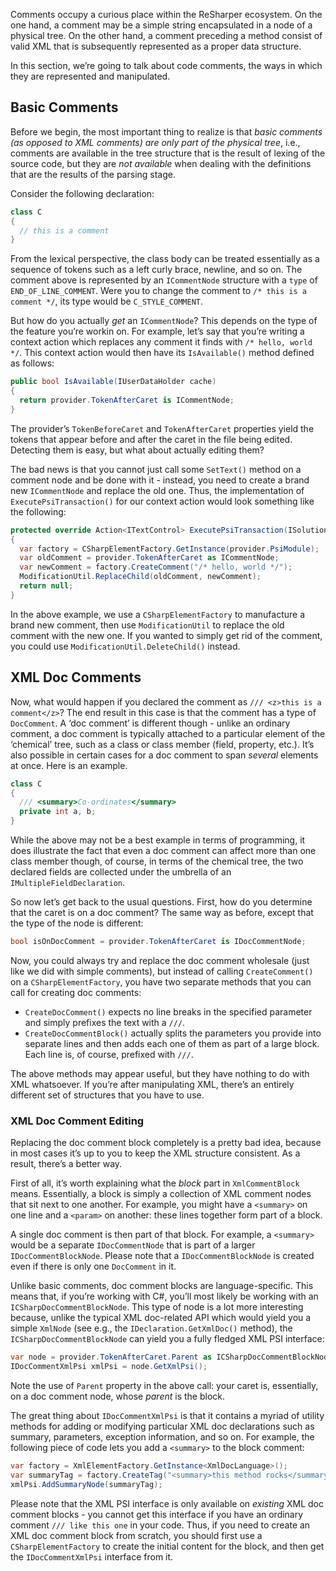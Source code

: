 [//]: # (title: Generating Comments)

Comments occupy a curious place within the ReSharper ecosystem. On the one hand, a comment may be a simple string encapsulated in a node of a physical tree. On the other hand, a comment preceding a method consist of valid XML that is subsequently represented as a proper data structure.

In this section, we’re going to talk about code comments, the ways in which they are represented and manipulated.

## Basic Comments

Before we begin, the most important thing to realize is that *basic comments (as opposed to XML comments) are only part of the physical tree*, i.e., comments are available in the tree structure that is the result of lexing of the source code, but they are _not available_ when dealing with the definitions that are the results of the parsing stage.

Consider the following declaration:

```csharp
class C
{
  // this is a comment
}
```

From the lexical perspective, the class body can be treated essentially as a sequence of tokens such as a left curly brace, newline, and so on. The comment above is represented by an `ICommentNode` structure with a `type` of `END_OF_LINE_COMMENT`. Were you to change the comment to `/* this is a comment */`, its type would be `C_STYLE_COMMENT`.

But how do you actually _get_ an `ICommentNode`? This depends on the type of the feature you’re workin on. For example, let’s say that you’re writing a context action which replaces any comment it finds with `/* hello, world */`. This context action would then have its `IsAvailable()` method defined as follows:

```csharp
public bool IsAvailable(IUserDataHolder cache)
{
  return provider.TokenAfterCaret is ICommentNode;
}
```

The provider’s `TokenBeforeCaret` and `TokenAfterCaret` properties yield the tokens that appear before and after the caret in the file being edited. Detecting them is easy, but what about actually editing them?

The bad news is that you cannot just call some `SetText()` method on a comment node and be done with it - instead, you need to create a brand new `ICommentNode` and replace the old one. Thus, the implementation of `ExecutePsiTransaction()` for our context action would look something like the following:

```csharp
protected override Action<ITextControl> ExecutePsiTransaction(ISolution solution, IProgressIndicator progress)
{
  var factory = CSharpElementFactory.GetInstance(provider.PsiModule);
  var oldComment = provider.TokenAfterCaret as ICommentNode;
  var newComment = factory.CreateComment("/* hello, world */");
  ModificationUtil.ReplaceChild(oldComment, newComment);
  return null;
}
```

In the above example, we use a `CSharpElementFactory` to manufacture a brand new comment, then use `ModificationUtil` to replace the old comment with the new one. If you wanted to simply get rid of the comment, you could use `ModificationUtil.DeleteChild()` instead.

## XML Doc Comments

Now, what would happen if you declared the comment as `/// <z>this is a comment</z>`? The end result in this case is that the comment has a type of `DocComment`. A ‘doc comment’ is different though - unlike an ordinary comment, a doc comment is typically attached to a particular element of the ‘chemical’ tree, such as a class or class member (field, property, etc.). It’s also possible in certain cases for a doc comment to span _several_ elements at once. Here is an example.

```csharp
class C
{
  /// <summary>Co-ordinates</summary>
  private int a, b;
}
```

While the above may not be a best example in terms of programming, it does illustrate the fact that even a doc comment can affect more than one class member though, of course, in terms of the chemical tree, the two declared fields are collected under the umbrella of an `IMultipleFieldDeclaration`.

So now let’s get back to the usual questions. First, how do you determine that the caret is on a doc comment? The same way as before, except that the type of the node is different:

```csharp
bool isOnDocComment = provider.TokenAfterCaret is IDocCommentNode;
```

Now, you could always try and replace the doc comment wholesale (just like we did with simple comments), but instead of calling `CreateComment()` on a `CSharpElementFactory`, you have two separate methods that you can call for creating doc comments:

* `CreateDocComment()` expects no line breaks in the specified parameter and simply prefixes the text with a `///`.
* `CreateDocCommentBlock()` actually splits the parameters you provide into separate lines and then adds each one of them as part of a large block. Each line is, of course, prefixed with `///`.

The above methods may appear useful, but they have nothing to do with XML whatsoever. If you’re after manipulating XML, there’s an entirely different set of structures that you have to use.

### XML Doc Comment Editing

Replacing the doc comment block completely is a pretty bad idea, because in most cases it’s up to you to keep the XML structure consistent. As a result, there’s a better way.

First of all, it’s worth explaining what the _block_ part in `XmlCommentBlock` means. Essentially, a block is simply a collection of XML comment nodes that sit next to one another. For example, you might have a `<summary>` on one line and a `<param>` on another: these lines together form part of a block.

A single doc comment is then part of that block. For example, a `<summary>` would be a separate `IDocCommentNode` that is part of a larger `IDocCommentBlockNode`. Please note that a `IDocCommentBlockNode` is created even if there is only one `DocComment` in it.

Unlike basic comments, doc comment blocks are language-specific. This means that, if you’re working with C#, you’ll most likely be working with an `ICSharpDocCommentBlockNode`. This type of node is a lot more interesting because, unlike the typical XML doc-related API which would yield you a simple `XmlNode` (see e.g., the `IDeclaration.GetXmlDoc()` method), the `ICSharpDocCommentBlockNode` can yield you a fully fledged XML PSI interface:

```csharp
var node = provider.TokenAfterCaret.Parent as ICSharpDocCommentBlockNode;
IDocCommentXmlPsi xmlPsi = node.GetXmlPsi();
```

Note the use of `Parent` property in the above call: your caret is, essentially, on a doc comment node, whose _parent_ is the block.

The great thing about `IDocCommentXmlPsi` is that it contains a myriad of utility methods for adding or modifying particular XML doc declarations such as summary, parameters, exception information, and so on. For example, the following piece of code lets you add a `<summary>` to the block comment:

```csharp
var factory = XmlElementFactory.GetInstance<XmlDocLanguage>();
var summaryTag = factory.CreateTag("<summary>this method rocks</summary>");
xmlPsi.AddSummaryNode(summaryTag);
```

Please note that the XML PSI interface is only available on _existing_ XML doc comment blocks - you cannot get this interface if you have an ordinary comment `/// like this one` in your code. Thus, if you need to create an XML doc comment block from scratch, you should first use a `CSharpElementFactory` to create the initial content for the block, and then get the `IDocCommentXmlPsi` interface from it.
